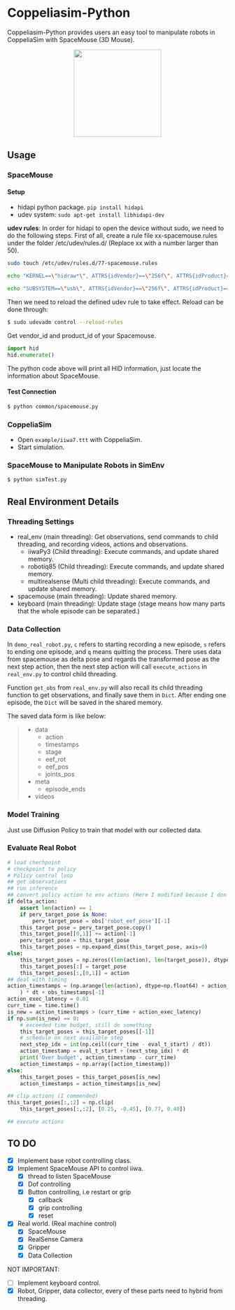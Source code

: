 # Coppeliasim-Python

Coppeliasim-Python provides users an easy tool to manipulate robots in CoppeliaSim with SpaceMouse (3D Mouse). 

<div align="center">
    <img src="assets/demo.gif" style="width: 200px;"  />
</div>


## Usage

### SpaceMouse

#### Setup

- hidapi python package. `pip install hidapi`
- udev system: `sudo apt-get install libhidapi-dev`

**udev rules**: In order for hidapi to open the device without sudo, we need to do the following steps. First of all, create a rule file xx-spacemouse.rules under the folder /etc/udev/rules.d/ (Replace xx with a number larger than 50).

```bash
sudo touch /etc/udev/rules.d/77-spacemouse.rules

echo "KERNEL==\"hidraw*\", ATTRS{idVendor}==\"256f\", ATTRS{idProduct}==\"c62e\", MODE=\"0666\", GROUP=\"plugdev\"" > /etc/udev/rules.d/77-spacemouse.rules

echo "SUBSYSTEM==\"usb\", ATTRS{idVendor}==\"256f\", ATTRS{idProduct}==\"c62e\", MODE=\"0666\", GROUP=\"plugdev\"" >> /etc/udev/rules.d/77-spacemouse.rules
```

Then we need to reload the defined udev rule to take effect. Reload can be done through:

```bash
$ sudo udevadm control --reload-rules
```
Get vendor_id and product_id of your Spacemouse.

```python
import hid
hid.enumerate()
```
The python code above will print all HID information, just locate the information about SpaceMouse.

#### Test Connection

```bash
$ python common/spacemouse.py
```
### CoppeliaSim

- Open `example/iiwa7.ttt` with CoppeliaSim.
- Start simulation.

### SpaceMouse to Manipulate Robots in SimEnv

```bash
$ python simTest.py
```

## Real Environment Details

### Threading Settings
- real_env (main threading): Get observations, send commands to child threading, and recording videos, actions and observations.
    - iiwaPy3 (Child threading): Execute commands, and update shared memory.
    - robotiq85 (Child threading): Execute commands, and update shared memory.
    - multirealsense (Multi child threading): Execute commands, and update shared memory.
- spacemouse (main threading): Update shared memory.
- keyboard (main threading): Update stage (stage means how many parts that the whole episode can be separated.)

### Data Collection
In `demo_real_robot.py`, `c` refers to starting recording a new episode, `s` refers to ending one episode, and `q` means quitting the process. There uses data from spacemouse as delta pose and regards the transformed pose as the next step action, then the next step action will call `execute_actions` in `real_env.py` to control child threading.

Function `get_obs` from `real_env.py` will also recall its child threading function to get observations, and finally save them in `Dict`. After ending one episode, the `Dict` will be saved in the shared memory.

The saved data form is like below:

>- data
>   - action
>   - timestamps
>   - stage
>   - eef_rot
>   - eef_pos
>   - joints_pos
>- meta
>   - episode_ends
>- videos

### Model Training

Just use Diffusion Policy to train that model with our collected data.

### Evaluate Real Robot
```python
# load chechpoint
# checkpoint to policy
# Policy control loop
## get observations
## run inference
## convert policy action to env actions (Here I modified because I don't know the original code is doing)
if delta_action:
    assert len(action) == 1
    if perv_target_pose is None:
        perv_target_pose = obs['robot_eef_pose'][-1]
    this_target_pose = perv_target_pose.copy()
    this_target_pose[[0,1]] += action[-1]
    perv_target_pose = this_target_pose
    this_target_poses = np.expand_dims(this_target_pose, axis=0)
else:
    this_target_poses = np.zeros((len(action), len(target_pose)), dtype=np.float64)
    this_target_poses[:] = target_pose
    this_target_poses[:,[0,1]] = action
## deal with timing
action_timestamps = (np.arange(len(action), dtype=np.float64) + action_offset
    ) * dt + obs_timestamps[-1]
action_exec_latency = 0.01
curr_time = time.time()
is_new = action_timestamps > (curr_time + action_exec_latency)
if np.sum(is_new) == 0:
    # exceeded time budget, still do something
    this_target_poses = this_target_poses[[-1]]
    # schedule on next available step
    next_step_idx = int(np.ceil((curr_time - eval_t_start) / dt))
    action_timestamp = eval_t_start + (next_step_idx) * dt
    print('Over budget', action_timestamp - curr_time)
    action_timestamps = np.array([action_timestamp])
else:
    this_target_poses = this_target_poses[is_new]
    action_timestamps = action_timestamps[is_new]

## clip actions (I commended)
this_target_poses[:,:2] = np.clip(
    this_target_poses[:,:2], [0.25, -0.45], [0.77, 0.40])

## execute actions
```


## TO DO
- [x] Implement base robot controlling class.
- [x] Implement SpaceMouse API to control iiwa.
    - [x] thread to listen SpaceMouse
    - [x] Dof controlling
    - [x] Button controlling, i.e restart or grip
        - [x] callback
        - [x] grip controlling
        - [x] reset
- [x] Real world. (Real machine control)
    - [x] SpaceMouse
    - [x] RealSense Camera
    - [x] Gripper
    - [x] Data Collection

NOT IMPORTANT:
- [ ] Implement keyboard control.
- [x] Robot, Gripper, data collector, every of these parts need to hybrid from threading.